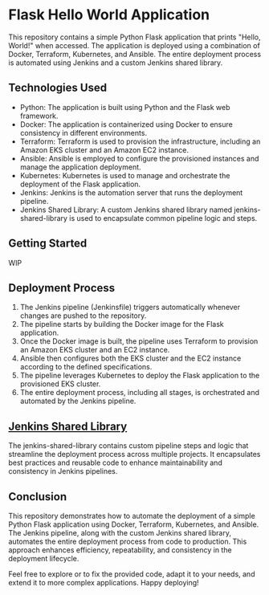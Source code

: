 # Flask Hello World Application

This repository contains a simple Python Flask application that prints "Hello, World!" when accessed. The application is deployed using a combination of Docker, Terraform, Kubernetes, and Ansible. The entire deployment process is automated using Jenkins and a custom Jenkins shared library.

## Technologies Used

- Python: The application is built using Python and the Flask web framework.
- Docker: The application is containerized using Docker to ensure consistency in different environments.
- Terraform: Terraform is used to provision the infrastructure, including an Amazon EKS cluster and an Amazon EC2 instance.
- Ansible: Ansible is employed to configure the provisioned instances and manage the application deployment.
- Kubernetes: Kubernetes is used to manage and orchestrate the deployment of the Flask application.
- Jenkins: Jenkins is the automation server that runs the deployment pipeline.
- Jenkins Shared Library: A custom Jenkins shared library named jenkins-shared-library is used to encapsulate common pipeline logic and steps.

## Getting Started

WIP

## Deployment Process

1. The Jenkins pipeline (Jenkinsfile) triggers automatically whenever changes are pushed to the repository.
2. The pipeline starts by building the Docker image for the Flask application.
3. Once the Docker image is built, the pipeline uses Terraform to provision an Amazon EKS cluster and an EC2 instance.
4. Ansible then configures both the EKS cluster and the EC2 instance according to the defined specifications.
5. The pipeline leverages Kubernetes to deploy the Flask application to the provisioned EKS cluster.
6. The entire deployment process, including all stages, is orchestrated and automated by the Jenkins pipeline.

## [Jenkins Shared Library](https://github.com/mahmoudk1000/jenkins-shared-library)

The jenkins-shared-library contains custom pipeline steps and logic that streamline the deployment process across multiple projects. It encapsulates best practices and reusable code to enhance maintainability and consistency in Jenkins pipelines.

## Conclusion

This repository demonstrates how to automate the deployment of a simple Python Flask application using Docker, Terraform, Kubernetes, and Ansible. The Jenkins pipeline, along with the custom Jenkins shared library, automates the entire deployment process from code to production. This approach enhances efficiency, repeatability, and consistency in the deployment lifecycle.

Feel free to explore or to fix the provided code, adapt it to your needs, and extend it to more complex applications. Happy deploying!
